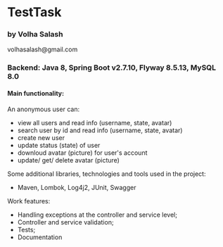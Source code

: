 <h1> TestTask </h1>
<h3> by Volha Salash </h3> volhasalash@gmail.com

<h3> Backend: Java 8, Spring Boot v2.7.10, Flyway 8.5.13, MySQL 8.0</h3>

<h4> Main functionality:</h4>

An anonymous user can:
  * view all users and read info (username, state, avatar)
  * search user by id and read info (username, state, avatar)
  * create new user
  * update status (state) of user
  * downloud avatar (picture) for user's account
  * update/ get/ delete avatar (picture)

Some additional libraries, technologies and tools used in the project:

  * Maven, Lombok, Log4j2, JUnit, Swagger

Work features:
  * Handling exceptions at the controller and service level;
  * Сontroller and service validation;
  * Tests;
  * Documentation
